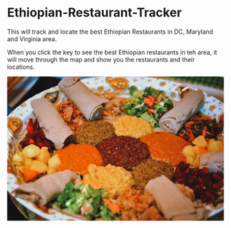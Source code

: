 # Ethiopian-Restaurant-Tracker
This will track and locate the best Ethiopian Restaurants in DC, Maryland and Virginia area.

When you click the key to see the best Ethiopian restaurants in teh area, it will move through the map and show you the restaurants and their locations.

<img src="https://github.com/GiruMIT/Ethiopian-Restaurant-Tracker/blob/main/ethiopian-food-yetsom-beyaynetu.png">
